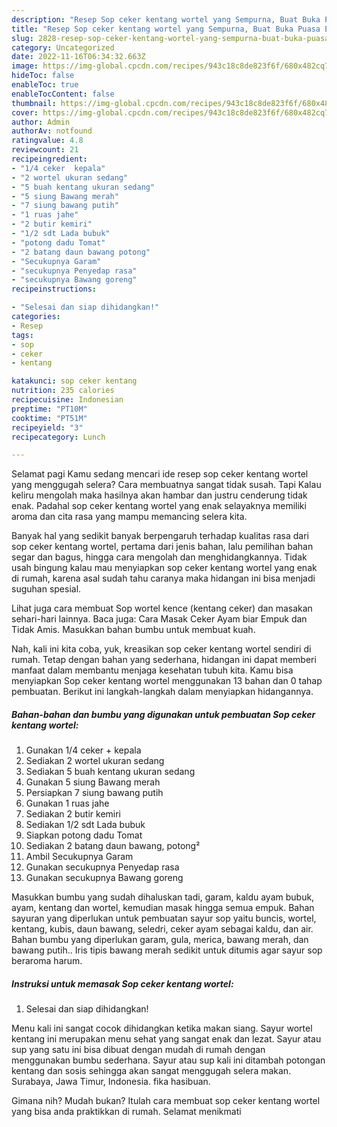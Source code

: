 ```yaml
---
description: "Resep Sop ceker kentang wortel yang Sempurna, Buat Buka Puasa Enak"
title: "Resep Sop ceker kentang wortel yang Sempurna, Buat Buka Puasa Enak"
slug: 2828-resep-sop-ceker-kentang-wortel-yang-sempurna-buat-buka-puasa-enak
category: Uncategorized
date: 2022-11-16T06:34:32.663Z
image: https://img-global.cpcdn.com/recipes/943c18c8de823f6f/680x482cq70/sop-ceker-kentang-wortel-foto-resep-utama.jpg
hideToc: false
enableToc: true
enableTocContent: false
thumbnail: https://img-global.cpcdn.com/recipes/943c18c8de823f6f/680x482cq70/sop-ceker-kentang-wortel-foto-resep-utama.jpg
cover: https://img-global.cpcdn.com/recipes/943c18c8de823f6f/680x482cq70/sop-ceker-kentang-wortel-foto-resep-utama.jpg
author: Admin
authorAv: notfound
ratingvalue: 4.8
reviewcount: 21
recipeingredient:
- "1/4 ceker  kepala"
- "2 wortel ukuran sedang"
- "5 buah kentang ukuran sedang"
- "5 siung Bawang merah"
- "7 siung bawang putih"
- "1 ruas jahe"
- "2 butir kemiri"
- "1/2 sdt Lada bubuk"
- "potong dadu Tomat"
- "2 batang daun bawang potong"
- "Secukupnya Garam"
- "secukupnya Penyedap rasa"
- "secukupnya Bawang goreng"
recipeinstructions:

- "Selesai dan siap dihidangkan!"
categories:
- Resep
tags:
- sop
- ceker
- kentang

katakunci: sop ceker kentang 
nutrition: 235 calories
recipecuisine: Indonesian
preptime: "PT10M"
cooktime: "PT51M"
recipeyield: "3"
recipecategory: Lunch

---
```



Selamat pagi Kamu sedang mencari ide resep sop ceker kentang wortel yang menggugah selera? Cara membuatnya sangat tidak susah. Tapi Kalau keliru mengolah maka hasilnya akan hambar dan justru cenderung tidak enak. Padahal sop ceker kentang wortel yang enak selayaknya memiliki aroma dan cita rasa yang mampu memancing selera kita.


Banyak hal yang sedikit banyak berpengaruh terhadap kualitas rasa dari sop ceker kentang wortel, pertama dari jenis bahan, lalu pemilihan bahan segar dan bagus, hingga cara mengolah dan menghidangkannya. Tidak usah bingung kalau mau menyiapkan sop ceker kentang wortel yang enak di rumah, karena asal sudah tahu caranya maka hidangan ini bisa menjadi suguhan spesial.

Lihat juga cara membuat Sop wortel kence (kentang ceker) dan masakan sehari-hari lainnya. Baca juga: Cara Masak Ceker Ayam biar Empuk dan Tidak Amis. Masukkan bahan bumbu untuk membuat kuah.


Nah, kali ini kita coba, yuk, kreasikan sop ceker kentang wortel sendiri di rumah. Tetap dengan bahan yang sederhana, hidangan ini dapat memberi manfaat dalam membantu menjaga kesehatan tubuh kita. Kamu bisa menyiapkan Sop ceker kentang wortel menggunakan 13 bahan dan 0 tahap pembuatan. Berikut ini langkah-langkah dalam menyiapkan hidangannya.

<!--inarticleads1-->

##### Bahan-bahan dan bumbu yang digunakan untuk pembuatan Sop ceker kentang wortel:

1. Gunakan 1/4 ceker + kepala
1. Sediakan 2 wortel ukuran sedang
1. Sediakan 5 buah kentang ukuran sedang
1. Gunakan 5 siung Bawang merah
1. Persiapkan 7 siung bawang putih
1. Gunakan 1 ruas jahe
1. Sediakan 2 butir kemiri
1. Sediakan 1/2 sdt Lada bubuk
1. Siapkan potong dadu Tomat
1. Sediakan 2 batang daun bawang, potong²
1. Ambil Secukupnya Garam
1. Gunakan secukupnya Penyedap rasa
1. Gunakan secukupnya Bawang goreng


Masukkan bumbu yang sudah dihaluskan tadi, garam, kaldu ayam bubuk, ayam, kentang dan wortel, kemudian masak hingga semua empuk. Bahan sayuran yang diperlukan untuk pembuatan sayur sop yaitu buncis, wortel, kentang, kubis, daun bawang, seledri, ceker ayam sebagai kaldu, dan air. Bahan bumbu yang diperlukan garam, gula, merica, bawang merah, dan bawang putih.. Iris tipis bawang merah sedikit untuk ditumis agar sayur sop beraroma harum. 

<!--inarticleads2-->

##### Instruksi untuk memasak Sop ceker kentang wortel:


1. Selesai dan siap dihidangkan!

Menu kali ini sangat cocok dihidangkan ketika makan siang. Sayur wortel kentang ini merupakan menu sehat yang sangat enak dan lezat. Sayur atau sup yang satu ini bisa dibuat dengan mudah di rumah dengan menggunakan bumbu sederhana. Sayur atau sup kali ini ditambah potongan kentang dan sosis sehingga akan sangat menggugah selera makan. Surabaya, Jawa Timur, Indonesia. fika hasibuan. 

Gimana nih? Mudah bukan? Itulah cara membuat sop ceker kentang wortel yang bisa anda praktikkan di rumah. Selamat menikmati
